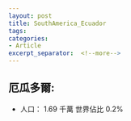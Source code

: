 ```yaml
---
layout: post
title: SouthAmerica_Ecuador
tags: 
categories:
- Article
excerpt_separator:  <!--more-->
---
```

## 厄瓜多爾:
- 人口： 1.69 千萬 世界佔比 0.2%